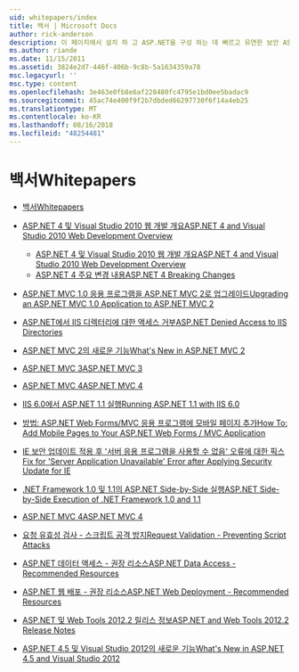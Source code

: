 ```yaml
---
uid: whitepapers/index
title: 백서 | Microsoft Docs
author: rick-anderson
description: 이 페이지에서 설치 하 고 ASP.NET을 구성 하는 데 빠르고 유연한 보안 ASP.NET 응용 프로그램을 작성 하는 데 도움이 하는 백서를 찾을 수 있습니다.
ms.author: riande
ms.date: 11/15/2011
ms.assetid: 3824e2d7-446f-406b-9c8b-5a1634359a78
msc.legacyurl: ''
msc.type: content
ms.openlocfilehash: 3e463e0fb8e6af228480fc4795e1bd0ee5badac9
ms.sourcegitcommit: 45ac74e400f9f2b7dbded66297730f6f14a4eb25
ms.translationtype: MT
ms.contentlocale: ko-KR
ms.lasthandoff: 08/16/2018
ms.locfileid: "48254481"
---
```

<a name="whitepapers"></a><span data-ttu-id="fd722-103">백서</span><span class="sxs-lookup"><span data-stu-id="fd722-103">Whitepapers</span></span>
====================
- [<span data-ttu-id="fd722-104">백서</span><span class="sxs-lookup"><span data-stu-id="fd722-104">Whitepapers</span></span>](overview.md)
- [<span data-ttu-id="fd722-105">ASP.NET 4 및 Visual Studio 2010 웹 개발 개요</span><span class="sxs-lookup"><span data-stu-id="fd722-105">ASP.NET 4 and Visual Studio 2010 Web Development Overview</span></span>](aspnet4/index.md)

    - [<span data-ttu-id="fd722-106">ASP.NET 4 및 Visual Studio 2010 웹 개발 개요</span><span class="sxs-lookup"><span data-stu-id="fd722-106">ASP.NET 4 and Visual Studio 2010 Web Development Overview</span></span>](aspnet4/overview.md)
    - [<span data-ttu-id="fd722-107">ASP.NET 4 주요 변경 내용</span><span class="sxs-lookup"><span data-stu-id="fd722-107">ASP.NET 4 Breaking Changes</span></span>](aspnet4/breaking-changes.md)
- [<span data-ttu-id="fd722-108">ASP.NET MVC 1.0 응용 프로그램을 ASP.NET MVC 2로 업그레이드</span><span class="sxs-lookup"><span data-stu-id="fd722-108">Upgrading an ASP.NET MVC 1.0 Application to ASP.NET MVC 2</span></span>](aspnet-mvc2-upgrade-notes.md)
- [<span data-ttu-id="fd722-109">ASP.NET에서 IIS 디렉터리에 대한 액세스 거부</span><span class="sxs-lookup"><span data-stu-id="fd722-109">ASP.NET Denied Access to IIS Directories</span></span>](denied-access-to-iis-directories.md)
- [<span data-ttu-id="fd722-110">ASP.NET MVC 2의 새로운 기능</span><span class="sxs-lookup"><span data-stu-id="fd722-110">What's New in ASP.NET MVC 2</span></span>](what-is-new-in-aspnet-mvc.md)
- [<span data-ttu-id="fd722-111">ASP.NET MVC 3</span><span class="sxs-lookup"><span data-stu-id="fd722-111">ASP.NET MVC 3</span></span>](mvc3-release-notes.md)
- [<span data-ttu-id="fd722-112">ASP.NET MVC 4</span><span class="sxs-lookup"><span data-stu-id="fd722-112">ASP.NET MVC 4</span></span>](mvc4-beta-release-notes.md)
- [<span data-ttu-id="fd722-113">IIS 6.0에서 ASP.NET 1.1 실행</span><span class="sxs-lookup"><span data-stu-id="fd722-113">Running ASP.NET 1.1 with IIS 6.0</span></span>](aspnet-and-iis6.md)
- [<span data-ttu-id="fd722-114">방법: ASP.NET Web Forms/MVC 응용 프로그램에 모바일 페이지 추가</span><span class="sxs-lookup"><span data-stu-id="fd722-114">How To: Add Mobile Pages to Your ASP.NET Web Forms / MVC Application</span></span>](add-mobile-pages-to-your-aspnet-web-forms-mvc-application.md)
- [<span data-ttu-id="fd722-115">IE 보안 업데이트 적용 후 '서버 응용 프로그램을 사용할 수 없음' 오류에 대한 픽스</span><span class="sxs-lookup"><span data-stu-id="fd722-115">Fix for 'Server Application Unavailable' Error after Applying Security Update for IE</span></span>](ms03-32-issue.md)
- [<span data-ttu-id="fd722-116">.NET Framework 1.0 및 1.1의 ASP.NET Side-by-Side 실행</span><span class="sxs-lookup"><span data-stu-id="fd722-116">ASP.NET Side-by-Side Execution of .NET Framework 1.0 and 1.1</span></span>](side-by-side-with-10.md)
- [<span data-ttu-id="fd722-117">ASP.NET MVC 4</span><span class="sxs-lookup"><span data-stu-id="fd722-117">ASP.NET MVC 4</span></span>](mvc4-release-notes.md)
- [<span data-ttu-id="fd722-118">요청 유효성 검사 - 스크립트 공격 방지</span><span class="sxs-lookup"><span data-stu-id="fd722-118">Request Validation - Preventing Script Attacks</span></span>](request-validation.md)
- [<span data-ttu-id="fd722-119">ASP.NET 데이터 액세스 - 권장 리소스</span><span class="sxs-lookup"><span data-stu-id="fd722-119">ASP.NET Data Access - Recommended Resources</span></span>](aspnet-data-access-content-map.md)
- [<span data-ttu-id="fd722-120">ASP.NET 웹 배포 - 권장 리소스</span><span class="sxs-lookup"><span data-stu-id="fd722-120">ASP.NET Web Deployment - Recommended Resources</span></span>](aspnet-web-deployment-content-map.md)
- [<span data-ttu-id="fd722-121">ASP.NET 및 Web Tools 2012.2 릴리스 정보</span><span class="sxs-lookup"><span data-stu-id="fd722-121">ASP.NET and Web Tools 2012.2 Release Notes</span></span>](aspnet-and-web-tools-20122-release-notes.md)
- [<span data-ttu-id="fd722-122">ASP.NET 4.5 및 Visual Studio 2012의 새로운 기능</span><span class="sxs-lookup"><span data-stu-id="fd722-122">What's New in ASP.NET 4.5 and Visual Studio 2012</span></span>](whats-new-in-aspnet-45-and-visual-studio-2012.md)
